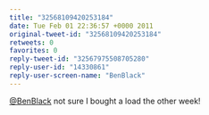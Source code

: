 ```yaml
---
title: "32568109420253184"
date: Tue Feb 01 22:36:57 +0000 2011
original-tweet-id: "32568109420253184"
retweets: 0
favorites: 0
reply-tweet-id: "32567975508705280"
reply-user-id: "14330861"
reply-user-screen-name: "BenBlack"
---
```

<a href="https://twitter.com/BenBlack">@BenBlack</a> not sure I bought a load the other week!
